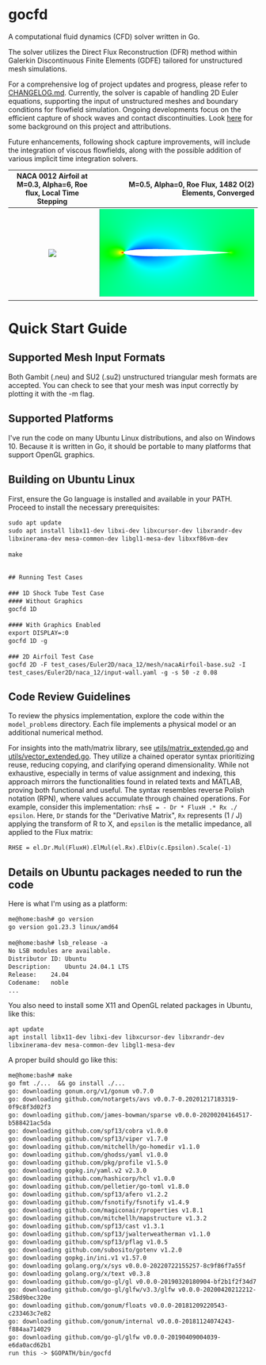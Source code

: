 
# gocfd

A computational fluid dynamics (CFD) solver written in Go.

The solver utilizes the Direct Flux Reconstruction (DFR) method within Galerkin Discontinuous Finite Elements (GDFE) tailored
for unstructured mesh simulations.

For a comprehensive log of project updates and progress, please refer to [CHANGELOG.md](CHANGELOG.md). Currently, the solver is
capable of handling 2D Euler equations, supporting the input of unstructured meshes and boundary conditions for flowfield
simulation. Ongoing developments focus on the efficient capture of shock waves and contact discontinuities. Look
[here](INTRODUCTION.md) for some background on this project and attributions.

Future enhancements, following shock capture improvements, will include the integration of viscous flowfields, along with the
possible addition of various implicit time integration solvers.

| NACA 0012 Airfoil at M=0.3, Alpha=6, Roe flux, Local Time Stepping | M=0.5, Alpha=0, Roe Flux, 1482 O(2) Elements, Converged |
|:------------------------------------------------------------------:|--------------------------------------------------------:|
|               ![](images/naca12_2d_m0.3_a6_roe.gif)                |                 ![](images/naca12_2d_m0.5_aoa0_Roe.PNG) |

# Quick Start Guide

## Supported Mesh Input Formats

Both Gambit (.neu) and SU2 (.su2) unstructured triangular mesh formats are accepted. You can check to see that your mesh
was input correctly by plotting it with the -m flag.

## Supported Platforms

I've run the code on many Ubuntu Linux distributions, and also on Windows 10. Because it is written in Go, it should be portable
to many platforms that support OpenGL graphics.

## Building on Ubuntu Linux

First, ensure the Go language is installed and available in your PATH. Proceed to install the necessary prerequisites:

```
sudo apt update
sudo apt install libx11-dev libxi-dev libxcursor-dev libxrandr-dev libxinerama-dev mesa-common-dev libgl1-mesa-dev libxxf86vm-dev

make
```
```

## Running Test Cases

### 1D Shock Tube Test Case
#### Without Graphics
gocfd 1D

#### With Graphics Enabled
export DISPLAY=:0
gocfd 1D -g

### 2D Airfoil Test Case
gocfd 2D -F test_cases/Euler2D/naca_12/mesh/nacaAirfoil-base.su2 -I test_cases/Euler2D/naca_12/input-wall.yaml -g -s 50 -z 0.08
```

## Code Review Guidelines

To review the physics implementation, explore the code within the `model_problems` directory. Each file implements a physical
model or an additional numerical method.

For insights into the math/matrix library, see [utils/matrix_extended.go](utils/matrix_extended.go) and
[utils/vector_extended.go](utils/vector_extended.go). They utilize a chained operator syntax prioritizing reuse, reducing
copying, and clarifying operand dimensionality. While not exhaustive, especially in terms of value assignment and indexing, this
approach mirrors the functionalities found in related texts and MATLAB, proving both functional and useful. The syntax
resembles reverse Polish notation (RPN), where values accumulate through chained operations.
For example, consider this implementation:
```rhsE = - Dr * FluxH .* Rx ./ epsilon```. Here, `Dr` stands for the "Derivative Matrix", `Rx` represents (1 / J) applying the
transform of R to X, and `epsilon` is the metallic impedance, all applied to the Flux matrix:
```
RHSE = el.Dr.Mul(FluxH).ElMul(el.Rx).ElDiv(c.Epsilon).Scale(-1)
```

## Details on Ubuntu packages needed to run the code
Here is what I'm using as a platform:
```
me@home:bash# go version
go version go1.23.3 linux/amd64

me@home:bash# lsb_release -a
No LSB modules are available.
Distributor ID:	Ubuntu
Description:	Ubuntu 24.04.1 LTS
Release:	24.04
Codename:	noble
...
```
You also need to install some X11 and OpenGL related packages in Ubuntu, like this:
```
apt update
apt install libx11-dev libxi-dev libxcursor-dev libxrandr-dev libxinerama-dev mesa-common-dev libgl1-mesa-dev
```
A proper build should go like this:
```
me@home:bash# make
go fmt ./...  && go install ./...
go: downloading gonum.org/v1/gonum v0.7.0
go: downloading github.com/notargets/avs v0.0.7-0.20201217183319-0f9c8f3d02f3
go: downloading github.com/james-bowman/sparse v0.0.0-20200204164517-b588421ac5da
go: downloading github.com/spf13/cobra v1.0.0
go: downloading github.com/spf13/viper v1.7.0
go: downloading github.com/mitchellh/go-homedir v1.1.0
go: downloading github.com/ghodss/yaml v1.0.0
go: downloading github.com/pkg/profile v1.5.0
go: downloading gopkg.in/yaml.v2 v2.3.0
go: downloading github.com/hashicorp/hcl v1.0.0
go: downloading github.com/pelletier/go-toml v1.8.0
go: downloading github.com/spf13/afero v1.2.2
go: downloading github.com/fsnotify/fsnotify v1.4.9
go: downloading github.com/magiconair/properties v1.8.1
go: downloading github.com/mitchellh/mapstructure v1.3.2
go: downloading github.com/spf13/cast v1.3.1
go: downloading github.com/spf13/jwalterweatherman v1.1.0
go: downloading github.com/spf13/pflag v1.0.5
go: downloading github.com/subosito/gotenv v1.2.0
go: downloading gopkg.in/ini.v1 v1.57.0
go: downloading golang.org/x/sys v0.0.0-20220722155257-8c9f86f7a55f
go: downloading golang.org/x/text v0.3.8
go: downloading github.com/go-gl/gl v0.0.0-20190320180904-bf2b1f2f34d7
go: downloading github.com/go-gl/glfw/v3.3/glfw v0.0.0-20200420212212-258d9bec320e
go: downloading github.com/gonum/floats v0.0.0-20181209220543-c233463c7e82
go: downloading github.com/gonum/internal v0.0.0-20181124074243-f884aa714029
go: downloading github.com/go-gl/glfw v0.0.0-20190409004039-e6da0acd62b1
run this -> $GOPATH/bin/gocfd
```

